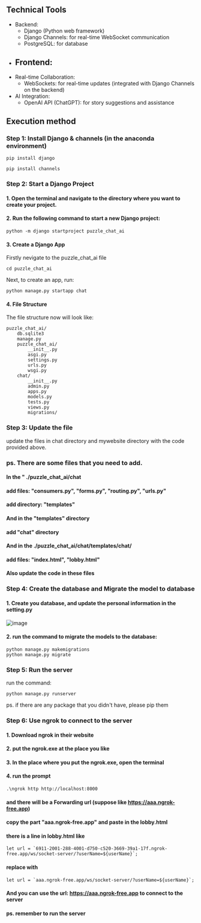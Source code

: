 ## Technical Tools

- Backend:
    - Django (Python web framework)
    - Django Channels: for real-time WebSocket communication
    - PostgreSQL: for database
- Frontend:
    -
- Real-time Collaboration:
    - WebSockets: for real-time updates (integrated with Django Channels on the backend)
- AI Integration:
    - OpenAI API (ChatGPT): for story suggestions and assistance


## Execution method
### Step 1: Install Django & channels (in the anaconda environment)
```
pip install django
```
```
pip install channels
```
### Step 2: Start a Django Project
#### 1. Open the terminal and navigate to the directory where you want to create your project.
#### 2. Run the following command to start a new Django project:
```
python -m django startproject puzzle_chat_ai
```
#### 3. Create a Django App
Firstly nevigate to the puzzle_chat_ai file
```
cd puzzle_chat_ai
```
Next, to create an app, run:
```
python manage.py startapp chat
```
#### 4. File Structure
The file structure now will look like:
```
puzzle_chat_ai/
    db.sqlite3
    manage.py
    puzzle_chat_ai/
        __init__.py
        asgi.py
        settings.py
        urls.py
        wsgi.py
    chat/
        __init__.py
        admin.py
        apps.py
        models.py
        tests.py
        views.py
        migrations/
```
### Step 3: Update the file
update the files in chat directory and mywebsite directory with the code provided above.
### ps. There are some files that you need to add.
#### In the " ./puzzle_chat_ai/chat
#### add files: "consumers.py", "forms.py", "routing.py", "urls.py"
#### add directory: "templates"
#### And in the "templates" directory 
#### add "chat" directory
#### And in the ./puzzle_chat_ai/chat/templates/chat/
#### add files: "index.html", "lobby.html"
#### Also update the code in these files

### Step 4: Create the database and Migrate the model to database
#### 1. Create you database, and update the personal information in the setting.py
![image](https://github.com/user-attachments/assets/46f8b166-a589-4ec8-9588-e9ec1fc538e4)

#### 2. run the command to migrate the models to the database:
```
python manage.py makemigrations
python manage.py migrate
```


### Step 5: Run the server
run the command:
```
python manage.py runserver
```
ps. if there are any package that you didn't have, please pip them

### Step 6: Use ngrok to connect to the server
#### 1. Download ngrok in their website
#### 2. put the ngrok.exe at the place you like
#### 3. In the place where you put the ngrok.exe, open the terminal
#### 4. run the prompt
```
.\ngrok http http://localhost:8000
```
#### and there will be a Forwarding url (suppose like https://aaa.ngrok-free.app)
#### copy the part "aaa.ngrok-free.app" and paste in the lobby.html
#### there is a line in lobby.html like
```
let url = `6911-2001-288-4001-d750-c520-3669-39a1-17f.ngrok-free.app/ws/socket-server/?userName=${userName}`;
```
#### replace with
```
let url = `aaa.ngrok-free.app/ws/socket-server/?userName=${userName}`;
```
#### And you can use the url: https://aaa.ngrok-free.app to connect to the server
#### ps. remember to run the server



        




